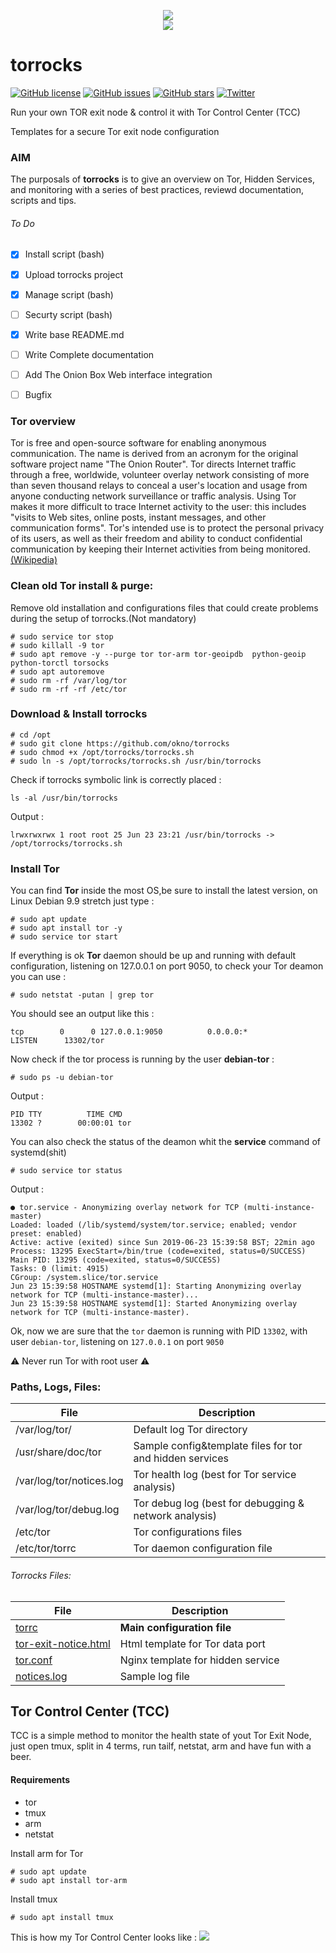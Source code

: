 <p align="center">
<a href="https://www.torproject.org/" target="_blank"><img src="https://2019.www.torproject.org/images/tor-logo.png" /></a><br />
<img src="https://raw.githubusercontent.com/okno/torrocks/master/torrocks.screenshot.png" />
</p>

# torrocks 

[![GitHub license](https://img.shields.io/github/license/okno/torrocks.svg)](https://github.com/okno/torrocks/blob/master/LICENSE) [![GitHub issues](https://img.shields.io/github/issues/okno/torrocks.svg)](https://github.com/okno/torrocks/issues) [![GitHub stars](https://img.shields.io/github/stars/okno/torrocks.svg)](https://github.com/okno/torrocks/stargazers) [![Twitter](https://img.shields.io/twitter/url/https/github.com/okno/torrocks.svg?style=social)](https://twitter.com/intent/tweet?text=Wow:&url=https%3A%2F%2Fgithub.com%2Fokno%2Ftorrocks)

Run your own TOR exit node & control it with Tor Control Center (TCC)

Templates for a secure Tor exit node configuration

### AIM

The purposals of **torrocks** is to give an overview on Tor, Hidden Services, and monitoring with a series of best practices, reviewd documentation, scripts and tips.

###### To Do

- [x] Install script (bash)
- [x] Upload torrocks project 
- [x] Manage script (bash)
- [ ] Securty script (bash)
- [x] Write base README.md
- [ ] Write Complete documentation
- [ ] Add The Onion Box Web interface integration
- [ ] Bugfix


### Tor overview
Tor is free and open-source software for enabling anonymous communication. The name is derived from an acronym for the original software project name "The Onion Router". Tor directs Internet traffic through a free, worldwide, volunteer overlay network consisting of more than seven thousand relays to conceal a user's location and usage from anyone conducting network surveillance or traffic analysis. Using Tor makes it more difficult to trace Internet activity to the user: this includes "visits to Web sites, online posts, instant messages, and other communication forms". Tor's intended use is to protect the personal privacy of its users, as well as their freedom and ability to conduct confidential communication by keeping their Internet activities from being monitored. [(Wikipedia)](https://en.wikipedia.org/wiki/Tor_(anonymity_network))

### Clean old Tor install & purge:
Remove old installation and configurations files that could create problems during the setup of torrocks.(Not mandatory)

    # sudo service tor stop
    # sudo killall -9 tor
    # sudo apt remove -y --purge tor tor-arm tor-geoipdb  python-geoip python-torctl torsocks
    # sudo apt autoremove 
    # sudo rm -rf /var/log/tor
    # sudo rm -rf -rf /etc/tor

### Download & Install torrocks
    
    # cd /opt
    # sudo git clone https://github.com/okno/torrocks
    # sudo chmod +x /opt/torrocks/torrocks.sh
    # sudo ln -s /opt/torrocks/torrocks.sh /usr/bin/torrocks
    
Check if torrocks symbolic link is correctly placed : 

    ls -al /usr/bin/torrocks 
    
Output : 

    lrwxrwxrwx 1 root root 25 Jun 23 23:21 /usr/bin/torrocks -> /opt/torrocks/torrocks.sh
    
### Install Tor

You can find **Tor** inside the most OS,be sure to install the latest version, on Linux Debian 9.9 stretch  just type : 

    # sudo apt update 
    # sudo apt install tor -y 
    # sudo service tor start
    
If everything is ok **Tor** daemon should be up and running with default configuration, listening on 127.0.0.1 on port 9050, to check your Tor deamon you can use : 

    # sudo netstat -putan | grep tor
    
You should see an output like this : 

    tcp        0      0 127.0.0.1:9050          0.0.0.0:*               LISTEN      13302/tor
    
Now check if the tor process is running by the user **debian-tor** : 

    # sudo ps -u debian-tor
    
Output : 

    PID TTY          TIME CMD
    13302 ?        00:00:01 tor
    
You can also check the status of the deamon whit the **service** command of systemd(shit)

    # sudo service tor status
    
Output : 

    ● tor.service - Anonymizing overlay network for TCP (multi-instance-master)
    Loaded: loaded (/lib/systemd/system/tor.service; enabled; vendor preset: enabled)
    Active: active (exited) since Sun 2019-06-23 15:39:58 BST; 22min ago
    Process: 13295 ExecStart=/bin/true (code=exited, status=0/SUCCESS)
    Main PID: 13295 (code=exited, status=0/SUCCESS)
    Tasks: 0 (limit: 4915)
    CGroup: /system.slice/tor.service
    Jun 23 15:39:58 HOSTNAME systemd[1]: Starting Anonymizing overlay network for TCP (multi-instance-master)...
    Jun 23 15:39:58 HOSTNAME systemd[1]: Started Anonymizing overlay network for TCP (multi-instance-master).

Ok, now we are sure that the `tor` daemon is running with PID `13302`, with user `debian-tor`, listening on `127.0.0.1` on port `9050`

 :warning: Never run Tor with root user :warning:

### Paths, Logs, Files: 
File  | Description
------------- | -------------
/var/log/tor/ | Default log Tor directory
/usr/share/doc/tor | Sample config&template files for tor and hidden services
/var/log/tor/notices.log | Tor health log (best for Tor service analysis)
/var/log/tor/debug.log | Tor debug log (best for debugging & network analysis)
/etc/tor | Tor configurations files
/etc/tor/torrc | Tor daemon configuration file

###### Torrocks Files:
File  | Description
------------- | -------------
[torrc](https://github.com/okno/torrocks/blob/master/torrc)  | **Main configuration file**
[tor-exit-notice.html](https://github.com/okno/torrocks/blob/master/tor-exit-notice.html) | Html template for Tor data port
[tor.conf](https://github.com/okno/torrocks/blob/master/tor.conf) | Nginx template for hidden service
[notices.log](https://github.com/okno/torrocks/blob/master/notices.log) | Sample log file

## Tor Control Center (TCC)

TCC is a simple method to monitor the health state of yout Tor Exit Node, just open tmux, split in 4 terms, run tailf, netstat, arm and have fun with a beer.

#### Requirements 

* tor
* tmux 
* arm 
* netstat 

Install arm for Tor

    # sudo apt update
    # sudo apt install tor-arm
    
Install tmux 

    # sudo apt install tmux 

This is how my Tor Control Center looks like : 
![](https://raw.githubusercontent.com/okno/torrocks/master/torrocks.png)
